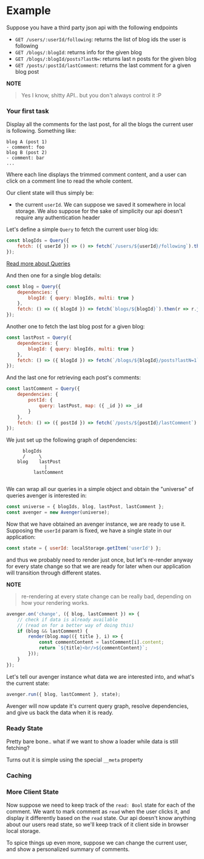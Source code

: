 # Example

Suppose you have a third party json api with the following endpoints
- `GET /users/:userId/following`: returns the list of blog ids the user is following
- `GET /blogs/:blogId`: returns info for the given blog
- `GET /blogs/:blogId/posts?lastN=`: returns last n posts for the given blog
- `GET /posts/:postId/lastComment`: returns the last comment for a given blog post

**NOTE**
> Yes I know, shitty API.. but you don't always control it :P

### Your first task

Display all the comments for the last post, for all the blogs the current user is following. Something like:

```
blog A (post 1)
- comment: foo
blog B (post 2)
- comment: bar
...
```
Where each line displays the trimmed comment content, and a user can click on a comment line to read the whole content.

Our client state will thus simply be:
- the current `userId`. We can suppose we saved it somewhere in local storage. We also suppose for the sake of simplicity our api doesn't require any authentication header

Let's define a simple `Query` to fetch the current user blog ids:

```js
const blogIds = Query({
    fetch: ({ userId }) => () => fetch(`/users/${userId}/following`).then(r => r.json())
});
```
[Read more about Queries](../core/Queries.html)

And then one for a single blog details:

```js
const blog = Query({
    dependencies: {
        blogId: { query: blogIds, multi: true }
    },
    fetch: () => ({ blogId }) => fetch(`blogs/${blogId}`).then(r => r.json())
});
```

Another one to fetch the last blog post for a given blog:

```js
const lastPost = Query({
    dependencies: {
        blogId: { query: blogIds, multi: true }
    },
    fetch: () => ({ blogId }) => fetch(`/blogs/${blogId}/posts?lastN=1`).then(r => r.json()[0])
});
```

And the last one for retrieving each post's comments:

```js
const lastComment = Query({
    dependencies: {
        postId: {
            query: lastPost, map: ({ _id }) => _id
        }
    },
    fetch: () => ({ postId }) => fetch(`/posts/${postId}/lastComment`).then(r => r.json())
});
```

We just set up the following graph of dependencies:

```
      blogIds
      /     \
    blog    lastPost
              |
          lastComment
   
```

We can wrap all our queries in a simple object and obtain the "universe" of queries avenger is interested in:

```js
const universe = { blogIds, blog, lastPost, lastComment };
const avenger = new Avenger(universe);
```

Now that we have obtained an avenger instance, we are ready to use it. Supposing the `userId` param is fixed, we have a single state in our application:

```js
const state = { userId: localStorage.getItem('userId') };
```

and thus we probably need to render just once, but let's re-render anyway for every state change so that we are ready for later when our application will transition through different states.

**NOTE**
> re-rendering at every state change can be really bad, depending on how your rendering works.

```js
avenger.on('change', ({ blog, lastComment }) => {
    // check if data is already available
    // (read on for a better way of doing this)
    if (blog && lastComment) {
        render(blog.map(({ title }, i) => {
            const commentContent = lastComment[i].content;
            return `${title}<br/>${commentContent}`;
        }));
    }
});
```

Let's tell our avenger instance what data we are interested into, and what's the current state:

```js
avenger.run({ blog, lastComment }, state);
```

Avenger will now update it's current query graph, resolve dependencies, and give us back the data when it is ready.

### Ready State

Pretty bare bone.. what if we want to show a loader while data is still fetching?

Turns out it is simple using the special `__meta` property


### Caching

### More Client State

Now suppose we need to keep track of the `read: Bool` state for each of the comment. We want to mark comment as `read` when the user clicks it, and display it differently based on the `read` state. Our api doesn't know anything about our users read state, so we'll keep track of it client side in browser local storage.

To spice things up even more, suppose we can change the current user, and show a personalized summary of comments.